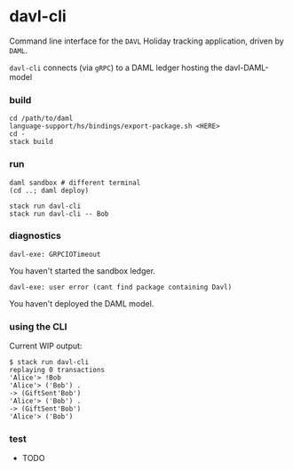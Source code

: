 # davl-cli

Command line interface for the `DAVL` Holiday tracking application, driven by `DAML`.

`davl-cli` connects (via `gRPC`) to a DAML ledger  hosting the davl-DAML-model

### build

    cd /path/to/daml
    language-support/hs/bindings/export-package.sh <HERE>
    cd -
    stack build

### run

    daml sandbox # different terminal
    (cd ..; daml deploy)

    stack run davl-cli
    stack run davl-cli -- Bob

### diagnostics

    davl-exe: GRPCIOTimeout
You haven't started the sandbox ledger.

    davl-exe: user error (cant find package containing Davl)
You haven't deployed the DAML model.


### using the CLI

Current WIP output:

    $ stack run davl-cli
    replaying 0 transactions
    'Alice'> !Bob
    'Alice'> ('Bob') .
    -> (GiftSent'Bob')
    'Alice'> ('Bob') .
    -> (GiftSent'Bob')
    'Alice'> ('Bob')

### test

- TODO
